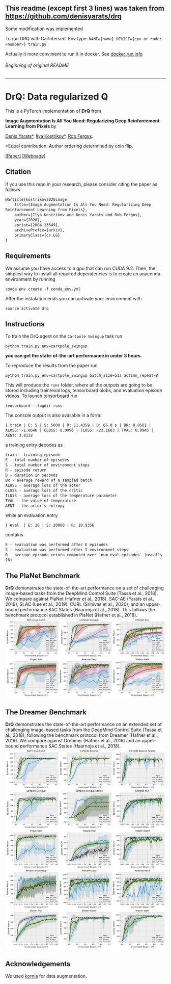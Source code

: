 ## This readme (except first 3 lines) was taken from https://github.com/denisyarats/drq

Some modification was implemented

To run DRQ with CarIntersect Env type: `NAME={name} DEVICE={cpu or cude:<number>} train.py`

Actually it more convinient to run it in docker. See [docker run info](../additional_readme.md)


###### Beginning of original README

---

# DrQ: Data regularized Q

This is a PyTorch implementation of **DrQ** from

**Image Augmentation Is All You Need: Regularizing Deep Reinforcement Learning from Pixels** by

[Denis Yarats*](https://cs.nyu.edu/~dy1042/), [Ilya Kostrikov*](https://github.com/ikostrikov), [Rob Fergus](https://cs.nyu.edu/~fergus/pmwiki/pmwiki.php).

*Equal contribution. Author ordering determined by coin flip.

[[Paper]](https://arxiv.org/abs/2004.13649) [[Webpage]](https://sites.google.com/view/data-regularized-q)

## Citation
If you use this repo in your research, please consider citing the paper as follows
```
@article{kostrikov2020image,
    title={Image Augmentation Is All You Need: Regularizing Deep Reinforcement Learning from Pixels},
    author={Ilya Kostrikov and Denis Yarats and Rob Fergus},
    year={2020},
    eprint={2004.13649},
    archivePrefix={arXiv},
    primaryClass={cs.LG}
}
```

## Requirements
We assume you have access to a gpu that can run CUDA 9.2. Then, the simplest way to install all required dependencies is to create an anaconda environment by running
```
conda env create -f conda_env.yml
```
After the instalation ends you can activate your environment with
```
source activate drq
```

## Instructions
To train the DrQ agent on the `Cartpole Swingup` task run
```
python train.py env=cartpole_swingup
```
**you can get the state-of-the-art performance in under 3 hours.**

To reproduce the results from the paper run
```
python train.py env=cartpole_swingup batch_size=512 action_repeat=8
```

This will produce the `runs` folder, where all the outputs are going to be stored including train/eval logs, tensorboard blobs, and evaluation episode videos. To launch tensorboard run
```
tensorboard --logdir runs
```

The console output is also available in a form:
```
| train | E: 5 | S: 5000 | R: 11.4359 | D: 66.8 s | BR: 0.0581 | ALOSS: -1.0640 | CLOSS: 0.0996 | TLOSS: -23.1683 | TVAL: 0.0945 | AENT: 3.8132
```
a training entry decodes as
```
train - training episode
E - total number of episodes 
S - total number of environment steps
R - episode return
D - duration in seconds
BR - average reward of a sampled batch
ALOSS - average loss of the actor
CLOSS - average loss of the critic
TLOSS - average loss of the temperature parameter
TVAL - the value of temperature
AENT - the actor's entropy
```
while an evaluation entry
```
| eval  | E: 20 | S: 20000 | R: 10.9356
```
contains 
```
E - evaluation was performed after E episodes
S - evaluation was performed after S environment steps
R - average episode return computed over `num_eval_episodes` (usually 10)
```

## The PlaNet Benchmark
**DrQ** demonstrates the state-of-the-art performance on a set of challenging image-based tasks from the DeepMind Control Suite (Tassa et al., 2018). We compare against PlaNet (Hafner et al., 2018), SAC-AE (Yarats et al., 2019), SLAC (Lee et al., 2019), CURL (Srinivas et al., 2020), and an upper-bound performance SAC States (Haarnoja et al., 2018). This follows the benchmark protocol established in PlaNet (Hafner et al., 2018).
![The PlaNet Benchmark](pngs/planet_bench.png)

## The Dreamer Benchmark
**DrQ** demonstrates the state-of-the-art performance on an extended set of challenging image-based tasks from the DeepMind Control Suite (Tassa et al., 2018), following the benchmark protocol from Dreamer (Hafner et al., 2019). We compare against Dreamer (Hafner et al., 2019) and an upper-bound performance SAC States (Haarnoja et al., 2018).
![The Dreamer Benchmark](pngs/dreamer_bench.png)


## Acknowledgements 
We used [kornia](https://github.com/kornia/kornia) for data augmentation.
